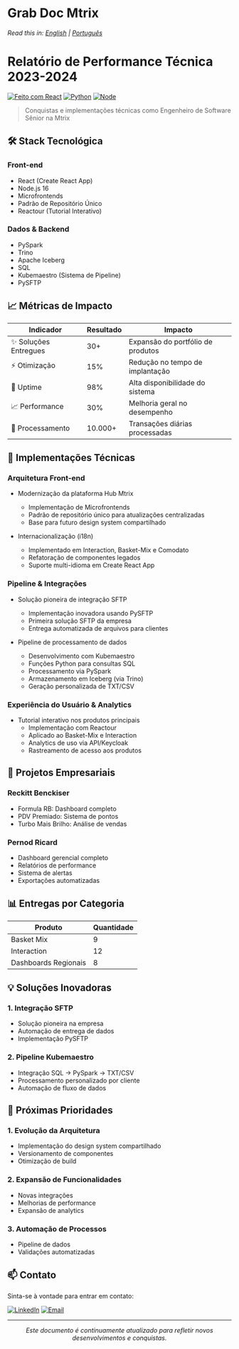# Grab Doc Mtrix
*Read this in: [English](README.md) | [Português](README.pt-BR.md)*

# Relatório de Performance Técnica 2023-2024
[![Feito com React](https://img.shields.io/badge/Made_with-React-blue?logo=react)](https://reactjs.org/)
[![Python](https://img.shields.io/badge/Python-3.7+-green?logo=python)](https://www.python.org/)
[![Node](https://img.shields.io/badge/Node-16-success?logo=node.js)](https://nodejs.org/)

> Conquistas e implementações técnicas como Engenheiro de Software Sênior na Mtrix

## 🛠 Stack Tecnológica

### Front-end
- React (Create React App)
- Node.js 16
- Microfrontends
- Padrão de Repositório Único
- Reactour (Tutorial Interativo)

### Dados & Backend
- PySpark
- Trino
- Apache Iceberg
- SQL
- Kubemaestro (Sistema de Pipeline)
- PySFTP

## 📈 Métricas de Impacto

| Indicador | Resultado | Impacto |
|-----------|-----------|---------|
| ✨ Soluções Entregues | 30+ | Expansão do portfólio de produtos |
| ⚡ Otimização | 15% | Redução no tempo de implantação |
| 🎯 Uptime | 98% | Alta disponibilidade do sistema |
| 📈 Performance | 30% | Melhoria geral no desempenho |
| 🔄 Processamento | 10.000+ | Transações diárias processadas |

## 🚀 Implementações Técnicas

### Arquitetura Front-end
- Modernização da plataforma Hub Mtrix
  - Implementação de Microfrontends
  - Padrão de repositório único para atualizações centralizadas
  - Base para futuro design system compartilhado

- Internacionalização (i18n)
  - Implementado em Interaction, Basket-Mix e Comodato
  - Refatoração de componentes legados
  - Suporte multi-idioma em Create React App

### Pipeline & Integrações

- Solução pioneira de integração SFTP
  - Implementação inovadora usando PySFTP
  - Primeira solução SFTP da empresa
  - Entrega automatizada de arquivos para clientes

- Pipeline de processamento de dados
  - Desenvolvimento com Kubemaestro
  - Funções Python para consultas SQL
  - Processamento via PySpark
  - Armazenamento em Iceberg (via Trino)
  - Geração personalizada de TXT/CSV

### Experiência do Usuário & Analytics

- Tutorial interativo nos produtos principais
  - Implementação com Reactour
  - Aplicado ao Basket-Mix e Interaction
  - Analytics de uso via API/Keycloak
  - Rastreamento de acesso aos produtos

## 🏢 Projetos Empresariais

### Reckitt Benckiser
- Formula RB: Dashboard completo
- PDV Premiado: Sistema de pontos
- Turbo Mais Brilho: Análise de vendas

### Pernod Ricard
- Dashboard gerencial completo
- Relatórios de performance
- Sistema de alertas
- Exportações automatizadas

## 📊 Entregas por Categoria

Produto                | Quantidade
----------------------|----------
Basket Mix            | 9
Interaction           | 12
Dashboards Regionais  | 8

## 💡 Soluções Inovadoras

### 1. Integração SFTP
- Solução pioneira na empresa
- Automação de entrega de dados
- Implementação PySFTP

### 2. Pipeline Kubemaestro
- Integração SQL -> PySpark -> TXT/CSV
- Processamento personalizado por cliente
- Automação de fluxo de dados

## 🎯 Próximas Prioridades

### 1. Evolução da Arquitetura
- Implementação do design system compartilhado
- Versionamento de componentes
- Otimização de build

### 2. Expansão de Funcionalidades
- Novas integrações
- Melhorias de performance
- Expansão de analytics

### 3. Automação de Processos
- Pipeline de dados
- Validações automatizadas

## 📫 Contato

Sinta-se à vontade para entrar em contato:

[![LinkedIn](https://img.shields.io/badge/LinkedIn-jefersonfranco-blue?style=flat-square&logo=linkedin)](https://linkedin.com/in/jefersonfranco/)
[![Email](https://img.shields.io/badge/Email-jefersonfranco%40protonmail.com-red?style=flat-square&logo=gmail)](mailto:jefersonfranco@protonmail.com)

---

<div align="center">
<em>Este documento é continuamente atualizado para refletir novos desenvolvimentos e conquistas.</em>
</div>
